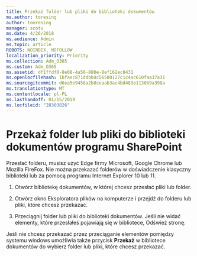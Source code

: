 ```yaml
---
title: Przekaż folder lub pliki do biblioteki dokumentów
ms.author: toresing
author: tomresing
manager: scotv
ms.date: 4/26/2018
ms.audience: Admin
ms.topic: article
ROBOTS: NOINDEX, NOFOLLOW
localization_priority: Priority
ms.collection: Adm_O365
ms.custom: Adm_O365
ms.assetid: df1ffdf0-8e08-4a56-880e-8ef162ec8431
ms.openlocfilehash: 1bfaec871ddbb4c56500127c1c4ac610faa37a31
ms.sourcegitcommit: d6ea5e9458a2b8ceaab3ac4bd483e1130b9a398a
ms.translationtype: MT
ms.contentlocale: pl-PL
ms.lasthandoff: 01/15/2019
ms.locfileid: "28303826"
---
```

# <a name="upload-a-folder-or-files-to-a-sharepoint-document-library"></a>Przekaż folder lub pliki do biblioteki dokumentów programu SharePoint

Przesłać folderu, musisz użyć Edge firmy Microsoft, Google Chrome lub Mozilla FireFox. Nie można przekazać folderów w doświadczenie klasyczny biblioteki lub za pomocą programu Internet Explorer 10 lub 11.
  
1. Otwórz bibliotekę dokumentów, w której chcesz przesłać pliki lub folder.
    
2. Otwórz okno Eksploratora plików na komputerze i przejdź do folderu lub pliki, które chcesz przekazać.
    
3. Przeciągnij folder lub pliki do biblioteki dokumentów. Jeśli nie widać elementy, które przesłałeś pojawiają się w bibliotece, Odśwież stronę. 
    
Jeśli nie chcesz przekazać przez przeciąganie elementów pomiędzy systemu windows umożliwia także przycisk **Przekaż** w bibliotece dokumentów do wybierz folder lub pliki, które chcesz przekazać. 
  

